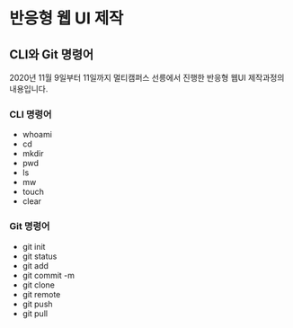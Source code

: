 #  반응형 웹 UI 제작
## CLI와 Git 명령어
2020년 11월 9일부터 11일까지 멀티캠퍼스 선릉에서 진행한 반응형 웹UI 제작과정의 내용입니다.

### CLI 명령어
- whoami
- cd
- mkdir
- pwd
- ls
- mw
- touch
- clear

###  Git 명령어
- git init
- git status
- git add
- git commit -m
- git clone
- git remote
- git push
- git pull
